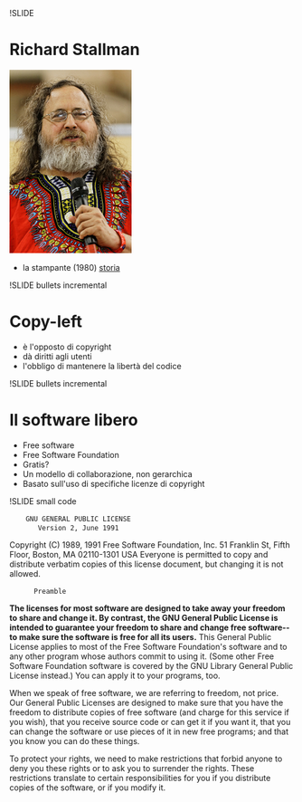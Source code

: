 !SLIDE

# Richard Stallman #
![rms](richard_stallman.jpg)

* la stampante (1980) [storia](http://www.oreilly.com/openbook/freedom/ch01.html)

!SLIDE bullets incremental

# Copy-left #

* è l'opposto di copyright
* dà diritti agli utenti
* l'obbligo di mantenere la libertà del codice

!SLIDE bullets incremental

# Il software libero #

* Free software
* Free Software Foundation
* Gratis?
* Un modello di collaborazione, non gerarchica
* Basato sull'uso di specifiche licenze di copyright

!SLIDE small code


        GNU GENERAL PUBLIC LICENSE
           Version 2, June 1991

 Copyright (C) 1989, 1991 Free Software Foundation, Inc.
                       51 Franklin St, Fifth Floor, Boston, MA  02110-1301  USA
 Everyone is permitted to copy and distribute verbatim copies
 of this license document, but changing it is not allowed.

          Preamble

**The licenses for most software are designed to take away your
freedom to share and change it.  By contrast, the GNU General Public
License is intended to guarantee your freedom to share and change free
software--to make sure the software is free for all its users.**  This
General Public License applies to most of the Free Software
Foundation's software and to any other program whose authors commit to
using it.  (Some other Free Software Foundation software is covered by
the GNU Library General Public License instead.)  You can apply it to
your programs, too.

  When we speak of free software, we are referring to freedom, not
price.  Our General Public Licenses are designed to make sure that you
have the freedom to distribute copies of free software (and charge for
this service if you wish), that you receive source code or can get it
if you want it, that you can change the software or use pieces of it
in new free programs; and that you know you can do these things.

  To protect your rights, we need to make restrictions that forbid
anyone to deny you these rights or to ask you to surrender the rights.
These restrictions translate to certain responsibilities for you if you
distribute copies of the software, or if you modify it.
